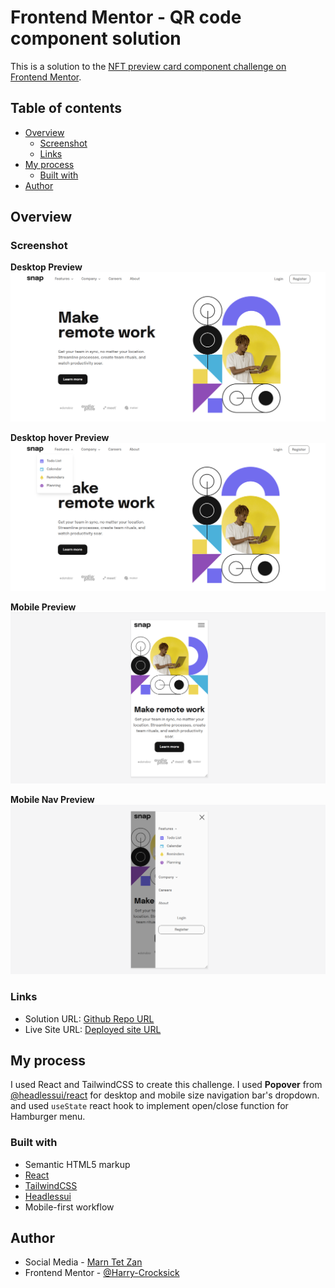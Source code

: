 
# Frontend Mentor - QR code component solution

This is a solution to the [NFT preview card component challenge on Frontend Mentor](https://www.frontendmentor.io/challenges/nft-preview-card-component-SbdUL_w0U).

## Table of contents

- [Overview](#overview)
  - [Screenshot](#screenshot)
  - [Links](#links)
- [My process](#my-process)
  - [Built with](#built-with)
- [Author](#author)

## Overview

### Screenshot
**Desktop Preview**
![Desktop Preview](./public/intro-desktop.png)

**Desktop hover Preview**
![Desktop Hover Preview](./public/intro-desktop-nav.png)

**Mobile Preview**
![Mobile Preview](./public/intro-mobile.png)

**Mobile Nav Preview**
![Mobile Navigation Preview](./public/intro-mobile-nav.png)

### Links

- Solution URL: [Github Repo URL](https://github.com/Harry-Crocksick/intro_section)
- Live Site URL: [Deployed site URL](https://marn-intro-section.netlify.app/)

## My process
I used React and TailwindCSS to create this challenge. I used **Popover** from [@headlessui/react](https://headlessui.com/react/popover) for desktop and mobile size navigation bar's dropdown.
and used `useState` react hook to implement open/close function for Hamburger menu.

### Built with

- Semantic HTML5 markup
- [React](https://react.dev/)
- [TailwindCSS](https://tailwindcss.com/)
- [Headlessui](https://headlessui.com/)
- Mobile-first workflow

## Author

- Social Media - [Marn Tet Zan](https://www.facebook.com/james.christian.3914207)
- Frontend Mentor - [@Harry-Crocksick](https://www.frontendmentor.io/profile/Harry-Crocksick)

